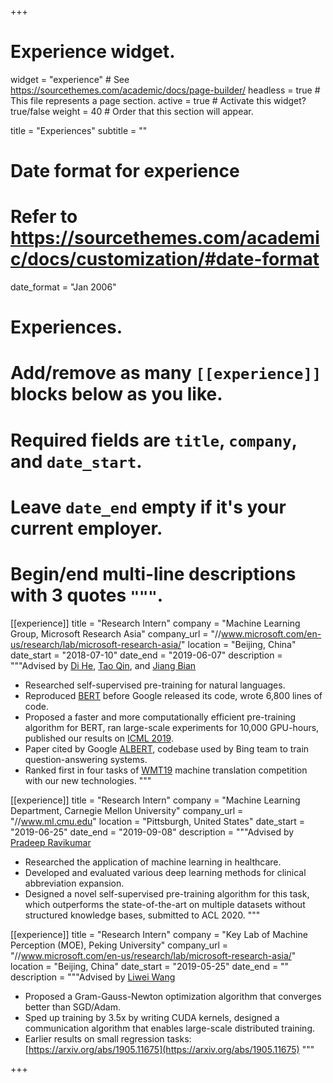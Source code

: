 +++
# Experience widget.
widget = "experience"  # See https://sourcethemes.com/academic/docs/page-builder/
headless = true  # This file represents a page section.
active = true  # Activate this widget? true/false
weight = 40  # Order that this section will appear.

title = "Experiences"
subtitle = ""

# Date format for experience
#   Refer to https://sourcethemes.com/academic/docs/customization/#date-format
date_format = "Jan 2006"

# Experiences.
#   Add/remove as many `[[experience]]` blocks below as you like.
#   Required fields are `title`, `company`, and `date_start`.
#   Leave `date_end` empty if it's your current employer.
#   Begin/end multi-line descriptions with 3 quotes `"""`.
[[experience]]
  title = "Research Intern"
  company = "Machine Learning Group, Microsoft Research Asia"
  company_url = "//www.microsoft.com/en-us/research/lab/microsoft-research-asia/"
  location = "Beijing, China"
  date_start = "2018-07-10"
  date_end = "2019-06-07"
  description = """Advised by [Di He](https://scholar.google.co.jp/citations?user=orVoz4IAAAAJ&hl=en), [Tao Qin](https://www.microsoft.com/en-us/research/people/taoqin/), and [Jiang Bian](https://sites.google.com/site/jiangbianhome/)
- Researched self-supervised pre-training for natural languages.
- Reproduced [BERT](https://arxiv.org/abs/1810.04805) before Google released its code, wrote 6,800 lines of code.
- Proposed a faster and more computationally efficient pre-training algorithm for BERT, ran large-scale experiments for 10,000 GPU-hours, published our results on [ICML 2019](http://proceedings.mlr.press/v97/gong19a.html).
- Paper cited by Google [ALBERT](https://arxiv.org/pdf/1909.11942.pdf), codebase used by Bing team to train question-answering systems.
- Ranked first in four tasks of [WMT19](https://www.aclweb.org/anthology/W19-5348/) machine translation competition with our new technologies.
"""

[[experience]]
  title = "Research Intern"
  company = "Machine Learning Department, Carnegie Mellon University"
  company_url = "//www.ml.cmu.edu"
  location = "Pittsburgh, United States"
  date_start = "2019-06-25"
  date_end = "2019-09-08"
  description = """Advised by [Pradeep Ravikumar](https://www.cs.cmu.edu/~pradeepr/)
- Researched the application of machine learning in healthcare.
- Developed and evaluated various deep learning methods for clinical abbreviation expansion.
- Designed a novel self-supervised pre-training algorithm for this task, which outperforms the state-of-the-art on multiple datasets without structured knowledge bases, submitted to ACL 2020.
"""

[[experience]]
  title = "Research Intern"
  company = "Key Lab of Machine Perception (MOE), Peking University"
  company_url = "//www.microsoft.com/en-us/research/lab/microsoft-research-asia/"
  location = "Beijing, China"
  date_start = "2019-05-25"
  date_end = ""
  description = """Advised by [Liwei Wang](https://scholar.google.com/citations?user=VZHxoh8AAAAJ&hl=zh-CN)
- Proposed a Gram-Gauss-Newton optimization algorithm that converges better than SGD/Adam.
- Sped up training by 3.5x by writing CUDA kernels, designed a communication algorithm that enables large-scale distributed training.
- Earlier results on small regression tasks: [https://arxiv.org/abs/1905.11675](https://arxiv.org/abs/1905.11675)
"""

+++
